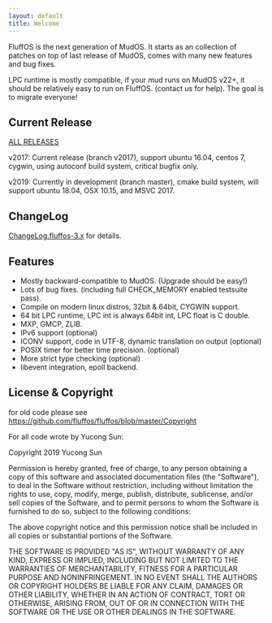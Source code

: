 ```yaml
---
layout: default
title: Welcome
---
```


FluffOS is the next generation of MudOS. It starts as an collection of patches on top of last release of MudOS, comes with many new features and bug fixes.

LPC runtime is mostly compatible, if your mud runs on MudOS v22+, it should be relatively easy to run on FluffOS. (contact us for help). The goal is to migrate everyone!

## Current Release

[ALL RELEASES](https://github.com/fluffos/fluffos/releases)

v2017: Current release (branch v2017), support ubuntu 16.04, centos 7, cygwin, using autoconf build system, critical bugfix only.
 
v2019: Currently in development (branch master), cmake build system, will support ubuntu 18.04, OSX 10.15, and MSVC 2017.

## ChangeLog

[ChangeLog.fluffos-3.x](https://github.com/fluffos/fluffos/blob/next-3.0/ChangeLog.fluffos-3.x) for details.

## Features

- Mostly backward-compatible to MudOS. (Upgrade should be easy!)
- Lots of bug fixes. (including full CHECK_MEMORY enabled testsuite pass).
- Compile on modern linux distros, 32bit & 64bit, CYGWIN support.
- 64 bit LPC runtime, LPC int is always 64bit int, LPC float is C double.
- MXP, GMCP, ZLIB.
- IPv6 support (optional)
- ICONV support, code in UTF-8, dynamic translation on output (optional)
- POSIX timer for better time precision. (optional)
- More strict type checking (optional)
- libevent integration, epoll backend.

## License & Copyright

for old code please see https://github.com/fluffos/fluffos/blob/master/Copyright

For all code wrote by Yucong Sun:

Copyright 2019 Yucong Sun

Permission is hereby granted, free of charge, to any person obtaining a copy of this software and associated documentation files (the "Software"), to deal in the Software without restriction, including without limitation the rights to use, copy, modify, merge, publish, distribute, sublicense, and/or sell copies of the Software, and to permit persons to whom the Software is furnished to do so, subject to the following conditions:

The above copyright notice and this permission notice shall be included in all copies or substantial portions of the Software.

THE SOFTWARE IS PROVIDED "AS IS", WITHOUT WARRANTY OF ANY KIND, EXPRESS OR IMPLIED, INCLUDING BUT NOT LIMITED TO THE WARRANTIES OF MERCHANTABILITY, FITNESS FOR A PARTICULAR PURPOSE AND NONINFRINGEMENT. IN NO EVENT SHALL THE AUTHORS OR COPYRIGHT HOLDERS BE LIABLE FOR ANY CLAIM, DAMAGES OR OTHER LIABILITY, WHETHER IN AN ACTION OF CONTRACT, TORT OR OTHERWISE, ARISING FROM, OUT OF OR IN CONNECTION WITH THE SOFTWARE OR THE USE OR OTHER DEALINGS IN THE SOFTWARE.
